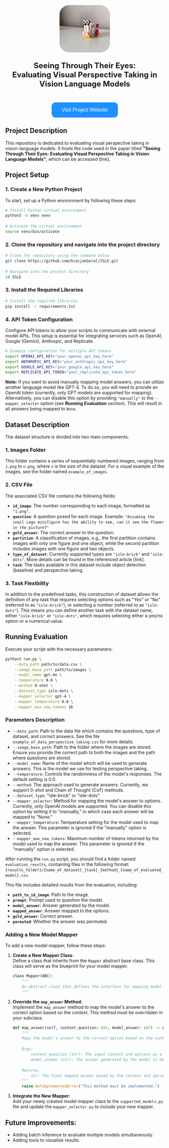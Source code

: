 <p align="center">
  <img src="logo.png" alt="Relevant Description" width="160" height="150">
</p>

<p align="center" style="font-size: 24px;">
  <strong>Seeing Through Their Eyes:<br>Evaluating Visual Perspective Taking in Vision Language Models</strong>
</p>


<p align="center">
  <a href="https://sites.google.com/view/perspective-taking/strona-g%C5%82%C3%B3wna" target="_blank" style="text-decoration: none;">
    <button style="background-color: #1E90FF; border: none; color: white; padding: 15px 32px; text-align: center; text-decoration: none; display: inline-block; font-size: 16px; margin-top: 20px; cursor: pointer; border-radius: 12px;">
      Visit Project Website
    </button>
  </a>
</p>


## Project Description
This repository is dedicated to evaluating visual perspective taking in vision-language models. It hosts the code used in the paper titled **"Seeing Through Their Eyes: Evaluating Visual Perspective Taking in Vision Language Models"**, which can be accessed [link].
## Project Setup

### 1. Create a New Python Project

To start, set up a Python environment by following these steps:

```bash
# Install Python virtual environment
python3 -m venv venv

# Activate the virtual environment
source venv/bin/activate
```
### 2. Clone the repository and navigate into the project directory
```bash
# Clone the repository using the command below
git clone https://github.com/GracjanGoral/ISLE.git

# Navigate into the project directory
cd ISLE
```
### 3. Install the Required Libraries
```bash
# Install the required libraries
pip install -r requirements.txt
```
### 4. API Token Configuration
Configure API tokens to allow your scripts to communicate with external model APIs.
This setup is essential for integrating services such as OpenAI, Google (Gemini), Anthropic, and Replicate.

```bash
# Example configuration for multiple API tokens
export OPENAI_API_KEY="your_openai_api_key_here"
export ANTHROPIC_API_KEY="your_anthropic_api_key_here"
export GOOGLE_API_KEY="your_google_api_key_here"
export REPLICATE_API_TOKEN="your_replicate_api_token_here"
```
**Note:**
If you want to avoid manually mapping model answers, you can utilize another language model like GPT-4.
To do so, you will need to provide an OpenAI token (currently, only GPT models are supported for mapping).
Alternatively, you can disable this option by providing `"manually"` to the `--mapper_selector` option (see **Running Evaluation** section). This will result in all answers being mapped to `None`.

## Dataset Description

The dataset structure is divided into two main components:

### 1. Images Folder
This folder contains a series of sequentially numbered images, ranging from `1.png` to `n.png`, where `n` is the size of the dataset. For a visual example of the images, see the folder named `example_of_images`.

### 2. CSV File
The associated CSV file contains the following fields:
- **`id_image`**: The number corresponding to each image, formatted as `"1.png"`.
- **`question`**: A question posed for each image. Example: `"Assuming the snail Lego minifigure has the ability to see, can it see the flower in the picture?"`
- **`gold_answer`**: The correct answer to the question.
- **`partition`**: A classification of images, e.g., the first partition contains images with only one figure and one object, while the second partition includes images with one figure and two objects.
- **`type_of_dataset`**: Currently supported types are `"isle-brick"` and `"isle-dots"`. More details can be found in the referenced article [link].
- **`task`**: The tasks available in this dataset include object detection (baseline) and perspective taking.

### 3. Task Flexibility
In addition to the predefined tasks, this construction of dataset allows the definition of any task that requires selecting options such as "Yes" or "No" (referred to as `"isle-brick"`), or selecting a number (referred to as `"isle-dots"`).
This means you can define another task with the dataset name, either `"isle-brick"` or `"isle-dots"`, which requires selecting either a yes/no option or a numerical value.
## Running Evaluation

Execute your script with the necessary parameters:

```bash
python3 run.py \
    --data_path path/to/data.csv \
    --image_base_path path/to/images \
    --model_name gpt-4o \
    --temperature 0.0 \
    --method 0-shot \
    --dataset_type isle-dots \
    --mapper_selector gpt-4 \
    --mapper_temperature 0.0 \
    --mapper_max_new_tokens 16
```
### Parameters Description

- `--data_path`: Path to the data file which contains the questions, type of dataset, and correct answers. See the file `example_of_data_perspective_taking.csv` for more details.
- `--image_base_path`: Path to the folder where the images are stored. Ensure you provide the correct path to both the images and the path where questions are stored.
- `--model_name`: Name of the model which will be used to generate answers. This is the model we use for testing perspective taking.
- `--temperature`: Controls the randomness of the model's responses. The default setting is 0.0.
- `--method`: The approach used to generate answers. Currently, we support 0-shot and Chain of Thought (CoT) methods.
- `--dataset_type`: "isle-brick" or "isle-dots".
- `--mapper_selector`: Method for mapping the model's answer to options. Currently, only OpenAI models are supported. You can disable this option by setting it to "manually," in which case each answer will be mapped to "None."
- `--mapper_temperature`: Temperature setting for the model used to map the answer. This parameter is ignored if the "manually" option is selected.
- `--mapper_max_new_tokens`: Maximum number of tokens returned by the model used to map the answer. This parameter is ignored if the "manually" option is selected.

After running the `run.py` script, you should find a folder named `evaluation_results`, containing files in the following format: `{results_folder}/{name_of_dataset}_{task}_{method}_{name_of_evaluated_model}.csv`.

This file includes detailed results from the evaluation, including:
- **`path_to_id_image`**: Path to the image.
- **`prompt`**: Prompt used to question the model.
- **`model_answer`**: Answer generated by the model.
- **`mapped_answer`**: Answer mapped to the options.
- **`gold_answer`**: Correct answer.
- **`permuted`**: Whether the answer was permuted.

### Adding a New Model Mapper

To add a new model mapper, follow these steps:

1. **Create a New Mapper Class**:  
   Define a class that inherits from the `Mapper` abstract base class. This class will serve as the blueprint for your model mapper.

    ```python
    class Mapper(ABC):
        """
        An abstract class that defines the interface for mapping model answers to predefined options.
        """ 
    ```

2. **Override the `map_answer` Method**:  
   Implement the `map_answer` method to map the model's answer to the correct option based on the context. This method must be overridden in your subclass.

    ```python
    def map_answer(self, context_question: str, model_answer: str) -> str:
        """
        Maps the model's answer to the correct option based on the context and returns the mapped result.

        Args:
            context_question (str): The input context and options as a string.
            model_answer (str): The answer generated by the model to be mapped.

        Returns:
            str: The final mapped answer based on the context and options provided.
        """
        raise NotImplementedError("This method must be implemented.")
    ```

4. **Integrate the New Mapper**:  
   Add your newly created model mapper class to the `supported_models.py` file and update the `mapper_selector.py` to include your new mapper. 


## Future Improvements:
   - Adding batch inference to evaluate multiple models simultaneously.
   - Adding tools to visualize results.

